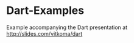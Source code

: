 Dart-Examples
=============

Example accompanying the Dart presentation at http://slides.com/vitkoma/dart
